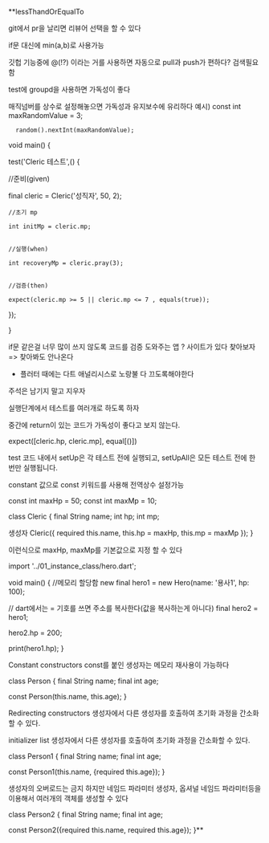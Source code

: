  **lessThandOrEqualTo


 git에서 pr을 날리면 리뷰어 선택을 할 수 있다


 if문 대신에 min(a,b)로 사용가능


 깃헙 기능중에 @(!?) 이라는 거를 사용하면 자동으로 pull과 push가 편하다? 검색필요함


 test에 groupd을 사용하면 가독성이 좋다


매직넘버를 상수로 설정해놓으면 가독성과 유지보수에 유리하다 
예시)  const int maxRandomValue = 3; 
      
      random().nextInt(maxRandomValue);
     

void main() {

test('Cleric 테스트',() {

//준비(given)

final cleric = Cleric('성직자', 50, 2);

    //초기 mp

    int initMp = cleric.mp;


    //실행(when)

    int recoveryMp = cleric.pray(3);


    //검증(then)

    expect(cleric.mp >= 5 || cleric.mp <= 7 , equals(true));


});

}

if문 같은걸 너무 많이 쓰지 않도록 코드를 검증 도와주는 앱 ? 사이트가 있다 찾아보자 => 찾아봐도 안나온다
- 플러터 때에는 다트 애널리시스로 노랑불 다 끄도록해야한다

주석은 남기지 말고 지우자

실행단계에서 테스트를 여러개로 하도록 하자

중간에 return이 있는 코드가 가독성이 좋다고 보지 않는다.

expect([cleric.hp, cleric.mp], equal[()])

test 코드 내에서 setUp은 각 테스트 전에 실행되고, setUpAll은 모든 테스트 전에 한 번만 실행됩니다.

constant 값으로 const 키워드를 사용해 전역상수 설정가능 

const int maxHp = 50;
const int maxMp = 10;

class Cleric {
 final String name;
 int hp;
 int mp;

생성자 
  Cleric({
        required this.name,
        this.hp = maxHp, 
        this.mp = maxMp
  });
}

이런식으로 maxHp, maxMp를 기본값으로 지정 할 수 있다

import '../01_instance_class/hero.dart';

void main() {
//메모리 할당함 new
final hero1 = new Hero(name: '용사1', hp: 100);

// dart에서는 = 기호를 쓰면 주소를 복사한다(값을 복사하는게 아니다)
final hero2 = hero1;

hero2.hp = 200;

print(hero1.hp);
}

Constant constructors
const를 붙인 생성자는 메모리 재사용이 가능하다

class Person {
final String name;
final int age;

const Person(this.name, this.age);
}

Redirecting constructors
생성자에서 다른 생성자를 호출하여 초기화 과정을 간소화할 수 있다.


initializer list
생성자에서 다른 생성자를 호출하여 초기화 과정을 간소화할 수 있다.


class Person1 {
final String name;
final int age;

const Person1(this.name, {required this.age});
}

생성자의 오버로드는 금지
하지만 네임드 파라미터 생성자,  옵셔널 네임드 파라미터등을 이용해서 여러개의 객체를 생성할 수 있다

class Person2 {
final String name;
final int age;

const Person2({required this.name, required this.age});
}**